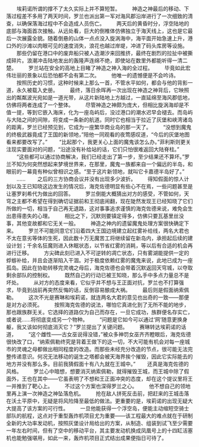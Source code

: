 　　埃莉诺所谓的撑不了太久实际上并不算短暂。
　　神造之神最后的移动、下落过程差不多用了两天时间，罗兰也派出第一军对海风郡沿岸进行了一次细致的清查，以确保落海过程中不会造成人员伤亡。
　　两天后的黄昏时分，浮空陆地的底部与海面首次接触。从远处看，巨大的倒椎体仿佛独立于海天线上，这也是它最后一次展露全貌。随着倒悬的山体一点点没入旋涡海中，海平面开始急速上升，港口外的沙滩以肉眼可见的速度消失，浪花也越过岸堤，冲进了码头库房等设施。
　　那些仍留在港口中的废弃船只被人造潮汐来回推挤，最终在剧烈的拉扯中被撕成碎片。浪潮冲击陆地发出的轰隆声连绵不绝，即使站在数里外都能听得一清二楚。
　　罗兰站在安全的高地上目睹了神造之神入海的全过程。
　　毕竟如此宏伟壮丽的景象以后恐怕都不会有第二次。
　　他唯一的遗憾便是不会吟诗。
　　按照历史的习惯，这种时候来上那么一首，不管水平如何，都会与他的背影一道，永久被载入史册。
　　最终，落日余晖再一次出现在神造之神背后，它映照出的粼粼波光宛如是一道光带，从这片新陆地上方越过，一直延绵至海风郡低地，仿佛将两者连成了一个整体。
　　尽管神造之神颇为庞大，但相比旋涡海却是不值一提，等到它嵌入海床，化为一座岛屿后，没过港口的潮水迟早会褪去。而岛屿与大陆之间的间隙，将变成一条新的航道。同时它也相当于拉近了灰堡和峡湾诸岛的距离，罗兰已经预见到，它成为一座繁华商业岛的那一天了。
　　“没想到魔鬼的终极武器竟成了王国的新领地，”陪他一同观看的夜莺感叹道，“今后的灰堡地图看来都要改写了。”
　　“比起那个，我更关心上面的魔鬼该怎么办。”菲利斯则更关注现实要面对的问题，“沿途没有补给站的话，它们只怕很难返回大陆脊柱。”
　　“这些都可以通过协商解决，我们已经走出了第一步，至少结果还不算坏。”罗兰不知为何突然想起来梦境世界来，在那里，魔鬼一族都来自一个偏远的半岛，和眼前的一幕竟有种似曾相识之感。“至于这片新领地，就叫它卡嘉德半岛好了。”
　　……
　　之后的三方协商会议并没有出现多少波折。
　　得知假面的惊人计划以及王已知晓这边发生的情况后，海克佐德明显有些心不在焉，一些问题甚至是让塞罗刹希代为做出的回答。
　　罗兰倒能大概猜出对方的感受，不管如何，天穹之主都不希望在得到确切证据前和王彻底闹翻，现在陡然发现王已经知晓了它们所做的一切，相当于自己再无退路，这对事事追求谨慎的海克佐德来说，难免会生出患得患失的心理。
　　相比之下，沉默则要镇定得多，仿佛只要瓦基里丝没事，其他变故都和它无关一般。
　　神造之神内的遗留魔鬼处理方案很快确定下来。
　　罗兰不可能同意它们沿着四大王国边境建立起红雾补给线，两名大君也不太在意劣等体的生死，因此数十万无魔苦工将继续留在新岛内，承担起后续的建设计划；千余名狂魔则进入休眠状态，以节省红雾的消耗，等以后有合适的机会再进行迁移。
　　方尖碑此刻已进入不可逆转的凋亡状态，只有雾湖能提供一定的蜉蝣补给，并且会逐渐陷入干涸。对于极度依赖红雾的魔鬼来说，此地已成为一座孤岛。因此在协助转移完灵魂之母后，海克佐德也会带着沉默返回天穹城，以夺取剩余部队的控制权。
　　既然自己的行动已被王知晓，那么手中多点力量总不是坏处。
　　从对方的态度来看，它似乎并不想与王正面对抗，罗兰也不打算强求，毕竟到战前再突然反悔的话，反倒容易酿成大祸。
　　最后则是假面纳索佩勒。
　　这次不光是赛琳和埃莉诺，就连两名大君的意见也出奇的一致——那便是对方必须死。
　　按照海克佐德的说法，哪怕它真进化到了无所不能的地步，那也跟族群无关。它选择的道路仅为自己而存在，一旦它成功，族群便名存实亡，或者说……将彻底变成另一个物种。
　　“问题是它如今可以通过‘网’随意更换身躯，我又该如何彻底消灭它？”罗兰提出了关键问题。
　　赛琳转达埃莉诺的话道，
　　“这个雌性——古女巫说得没错，”被众多神罚女巫齐齐瞪眼后，海克佐德很快改了口，“纳索佩勒终究是背着王做下的这一切，不大可能有机会对每一座城市的灵魂之母都做出相同程度的改造。而那些未经充分改造的节点，很可能无法完整传递意识。何况无法移动的诞生之塔都会被天海界挨个摧毁，因此它实际能去的地方并没有那么多。目前我猜假面十有八九就在王城中。”
　　还真是海克佐德的风格。
　　罗兰心中暗想，想要消灭纳索佩勒，就得摧毁王城，而王城中除了假面外，王也在其中——它虽表明了不想和王正面冲突的态度，却在这个提议里将王一并推到了靶心上。
　　不过这个方案也深得罗兰之心。
　　他不想自己的领地里再上演一次神造之神坠落危机。
　　抢在敌人拼死反击前，把赶来的王城击落在沃土平原中，无疑是将风险降至最低的做法。更重要的是，埃莉诺的出现无疑大大提高了该方案的可行性。
　　一旦他能获得一个浮空岛，便能主动缩短空骑士部队的航程，这点对于重型轰炸机项目尤为重要——该工程最大的难点就在于研制全新的大功率发动机，按照灰堡设计局给出的方案，从制造、组装到试飞至少需要一年左右时间，但有了空中的移动平台，其主要发动机换成凤凰号上的十四缸活塞机也能勉强堪用，如此一来，轰炸机项目正式结出成果便指日可待了。